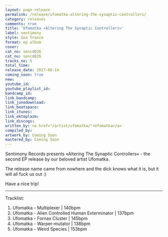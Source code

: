 ```yaml
---
layout: page-release
permalink: /release/ufomatka-altering-the-synaptic-controllers/
category: releases
comments: true
title: 'Ufomatka «Altering The Synaptic Controllers»'
label: sentimony
style: Goa Trance
format: ep album
cover: 
cat_no: sencd026
cat_nu: sencd026
tracks_no: 5
total_time: 
release_date: 2017-08-14
coming_soon: true
new: 
youtube_id: 
youtube_playlist_id: 
bandcamp_id: 
link_bandcamp: 
link_junodownload: 
link_beatspace: 
link_itunes: 
link_ektoplazm: 
link_discogs: 
written_by: <a href="/artist/ufomatka/">Ufomatka</a>
compiled_by: 
artwork_by: Coming Soon
mastered_by: Coming Soon
---
```


Sentimony Records presents «Altering The Synaptic Controllers» - the second EP release by our beloved artist Ufomatka.

The release name came from nowhere and the dick knows what it is, but it will all fuck us out :)

Have a nice trip!

---
Tracklist:

01. Ufomatka - Multiplexer \| 140bpm
02. Ufomatka - Alien Controlled Human Exterminator \| 137bpm
03. Ufomatka - Fornax Cluster \| 145bpm
04. Ufomatka - Warper-mutator \| 138bpm
05. Ufomatka - Weird Species \| 153bpm

